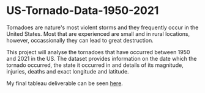 # US-Tornado-Data-1950-2021

Tornadoes are nature's most violent storms and they frequently occur in the United States. 
Most that are experienced are small and in rural locations, however, occassionally they can lead to great destruction. 

This project will analyse the tornadoes that have occurred between 1950 and 2021 in the US. The dataset provides information on the date which the tornado occurred, the state it occurred in and details of its magnitude, injuries, deaths and exact longitude and latitude. 

My final tableau deliverable can be seen [here](https://public.tableau.com/app/profile/lydia.fearn/viz/USTornadoes1950-2021/Story1). 
